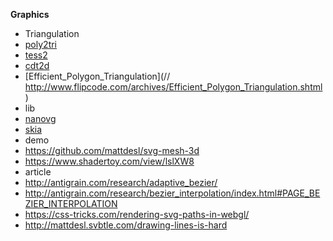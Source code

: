 **Graphics**
 - Triangulation
  - [poly2tri](https://github.com/r3mi/poly2tri.js)
  - [tess2](https://github.com/memononen/tess2.js)
  - [cdt2d](https://github.com/mikolalysenko/cdt2d)
  - [Efficient_Polygon_Triangulation](// http://www.flipcode.com/archives/Efficient_Polygon_Triangulation.shtml)
 - lib
  - [nanovg](https://github.com/memononen/nanovg)
  - [skia](https://fiddle.skia.org)
 - demo
  - https://github.com/mattdesl/svg-mesh-3d
  - https://www.shadertoy.com/view/lslXW8
 - article
  - http://antigrain.com/research/adaptive_bezier/
  - http://antigrain.com/research/bezier_interpolation/index.html#PAGE_BEZIER_INTERPOLATION
  - https://css-tricks.com/rendering-svg-paths-in-webgl/
  - http://mattdesl.svbtle.com/drawing-lines-is-hard
